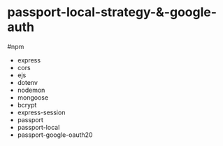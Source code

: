 # passport-local-strategy-&-google-auth

#npm
* express
* cors
* ejs
* dotenv
* nodemon
* mongoose
* bcrypt
* express-session
* passport
* passport-local
* passport-google-oauth20
